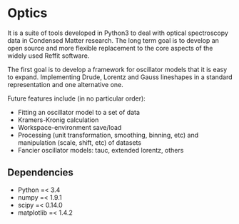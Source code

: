Optics
======

It is a suite of tools developed in Python3 to deal with optical spectroscopy data in Condensed Matter research. The long term goal is to develop an open source and more flexible replacement to the core aspects of the widely used Reffit software.

The first goal is to develop a framework for oscillator models that it is easy to expand. Implementing Drude, Lorentz and Gauss lineshapes in a standard representation and one alternative one.

Future features include (in no particular order):
- Fitting an oscillator model to a set of data
- Kramers-Kronig calculation
- Workspace-environment save/load
- Processing (unit transformation, smoothing, binning, etc) and manipulation (scale, shift, etc) of datasets
- Fancier oscillator models: tauc, extended lorentz, others

Dependencies
------------

- Python =< 3.4
- numpy =< 1.9.1
- scipy =< 0.14.0
- matplotlib =< 1.4.2
